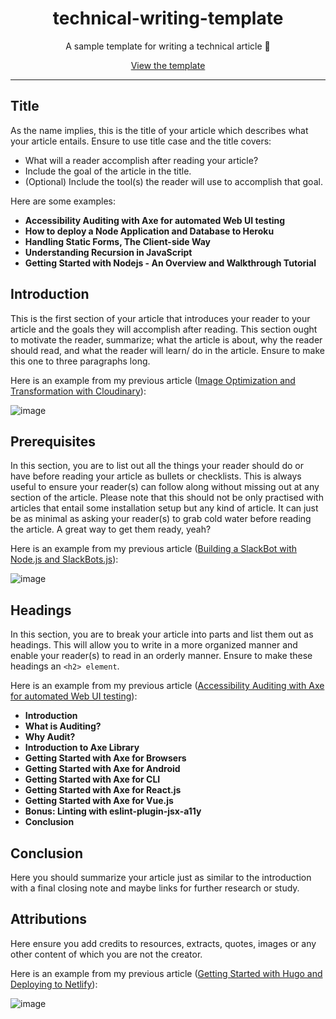 <div align="center">

# technical-writing-template

A sample template for writing a technical article :unicorn: <br />

[View the template](https://github.com/BolajiAyodeji/technical-writing-template/blob/master/TEMPLATE.md)

</div>

---

## Title

As the name implies, this is the title of your article which describes what your article entails. Ensure to use title case and the title covers:

- What will a reader accomplish after reading your article?
- Include the goal of the article in the title.
- (Optional) Include the tool(s) the reader will use to accomplish that goal.

Here are some examples:
- **Accessibility Auditing with Axe for automated Web UI testing**
- **How to deploy a Node Application and Database to Heroku**
- **Handling Static Forms, The Client-side Way**
- **Understanding Recursion in JavaScript**
- **Getting Started with Nodejs - An Overview and Walkthrough Tutorial**

## Introduction

This is the first section of your article that introduces your reader to your article and the goals they will accomplish after reading. This section ought to motivate the reader, summarize; what the article is about, why the reader should read, and what the reader will learn/ do in the article. Ensure to make this one to three paragraphs long.

Here is an example from my previous article ([Image Optimization and Transformation with Cloudinary](https://bolajiayodeji.com/image-optimization-and-transformation-with-cloudinary-ck7ft0r9100p7nds1ja70s9mu)):

![image](https://user-images.githubusercontent.com/30334776/79635563-9afc5a00-8169-11ea-94ea-44cc25e51d9b.png)

## Prerequisites

In this section, you are to list out all the things your reader should do or have before reading your article as bullets or checklists. This is always useful to ensure your reader(s) can follow along without missing out at any section of the article. Please note that this should not be only practised with articles that entail some installation setup but any kind of article. It can just be as minimal as asking your reader(s) to grab cold water before reading the article. A great way to get them ready, yeah?

Here is an example from my previous article ([Building a SlackBot with Node.js and SlackBots.js](https://bolajiayodeji.com/building-a-slackbot-with-nodejs-and-slackbotsjs-cjz8gh7zg000exfs1tq2z5zzu)):

![image](https://user-images.githubusercontent.com/30334776/79639679-13bcdf80-8185-11ea-95d6-19cd1864489a.png)

## Headings

In this section, you are to break your article into parts and list them out as headings. This will allow you to write in a more organized manner and enable your reader(s) to read in an orderly manner. Ensure to make these headings an `<h2> element`.

Here is an example from my previous article ([Accessibility Auditing with Axe for automated Web UI testing](https://bolajiayodeji.com/accessibility-auditing-with-axe-for-automated-web-ui-testing-ck3tyrb4j01kt6qs180hpzaso)):

- **Introduction**
- **What is Auditing?**
- **Why Audit?**
- **Introduction to Axe Library**
- **Getting Started with Axe for Browsers**
- **Getting Started with Axe for Android**
- **Getting Started with Axe for CLI**
- **Getting Started with Axe for React.js**
- **Getting Started with Axe for Vue.js**
- **Bonus: Linting with eslint-plugin-jsx-a11y**
- **Conclusion**

## Conclusion

Here you should summarize your article just as similar to the introduction with a final closing note and maybe links for further research or study.

## Attributions

Here ensure you add credits to resources, extracts, quotes, images or any other content of which you are not the creator.

Here is an example from my previous article ([Getting Started with Hugo and Deploying to Netlify](https://bolajiayodeji.com/getting-started-with-hugo-and-deploying-to-netlify-cjyaj1be3000hvjs1z2ipvmuw)):

![image](https://user-images.githubusercontent.com/30334776/79640579-3a314980-818a-11ea-85c2-620da7e05073.png)
